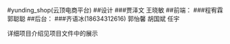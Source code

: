 #yunding_shop(云顶电商平台)
##设计
###贾泽文 王晓敏
##前端：
###程宥霖 郭聪聪
##后台：
###齐语冰(18634312616) 郭怡馨 胡国斌 任宇

详细项目介绍见项目文件中的展示